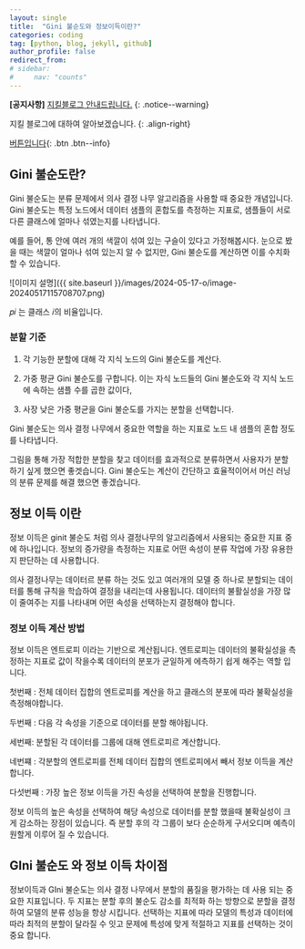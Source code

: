 ```yaml
---
layout: single
title:  "Gini 불순도와 정보이득이란?"
categories: coding
tag: [python, blog, jekyll, github]
author_profile: false
redirect_from:
# sidebar:
#     nav: "counts"
---
```


**[공지사항]** [지킬블로그 안내드립니다.](https://mmistakes.github.io/minimal-mistakes/docs/quick-start-guide/)
{: .notice--warning}

지킬 블로그에 대하여 알아보겠습니다.
{: .align-right}   
<!-- 오른쪽정렬 -->
[버튼입니다](https://google.com){: .btn .btn--info}

## Gini 불순도란?

Gini 불순도는 분류 문제에서 의사 결정 나무 알고리즘을 사용할 때 중요한 개념입니다. Gini 불순도는 특정 노드에서 데이터 샘플의 혼합도를 측정하는 지표로, 샘플들이 서로 다른 클래스에 얼마나 섞였는지를 나타냅니다.  

예를 들어, 통 안에 여러 개의 색깔이 섞여 있는 구슬이 있다고 가정해봅시다. 눈으로 봤을 때는 색깔이 얼마나 섞여 있는지 알 수 없지만, Gini 불순도를 계산하면 이를 수치화할 수 있습니다.

![이미지 설명]({{ site.baseurl }}/images/2024-05-17-o/image-20240517115708707.png)

𝑝𝑖 는 클래스 𝑖의 비율입니다.



### 분할 기준

1. 각 기능한 분할에 대해 각 지식 노드의 Gini 불순도를 계산다.

2. 가중 평균 Gini 불순도를 구합니다. 이는 자식 노드들의 Gini 불순도와 각 지식 노드에 속하는 샘플 수를 곱한 값이다,


3. 사장 낮은 가중 평균을 Gini 불순도를 가지는 분할을 선택합니다. 

Gini 불순도는 의사 결정 나무에서 중요한 역할을 하는 지표로 노드 내 샘플의 혼합 정도를 나타냅니다. 

 그림을  통해 가장 적합한 분할을 찾고  데이터를 효과적으로 분류하면서 사용자가 분할 하기 싶게 했으면 좋겟습니다. Gini 불순도는 계산이 간단하고 효율적이어서 머신 러닝의 분류 문제를 해결 했으면 좋겠습니다.



## 정보 이득 이란

정보 이득은 ginit 불순도 처럼 의사 결정나무의 알고리즘에서 사용되는 중요한 지표 중에 하나입니다. 정보의 증가량을 측정하는 지표로 어떤 속성이 분류 작업에 가장 유용한지 판단하는 데 사용합니다.

의사 결정나무는 데이터르 분류 하는 것도 있고 여러개의 모델 중 하나로 분할되는 데이터를 통해 규칙을 학습하여 결정을 내리는데 사용됩니다. 데이터의 불활실성을 가장 많이 줄여주는 지를 나타내며 어떤 속성을 선택하는지 결정해야 합니다.



### 정보 이득 계산 방법

정보 이득은 엔트로피 이라는 기반으로 계산됩니다. 엔트로피는 데이터의 불확실성을 측정하는 지표로 값이 작을수록 데이터의 분포가 균일하게 에측하기 쉽게 해주는 역할 입니다.

첫번째 : 전체 데이터 집합의 엔트로피를 계산을 하고 클래스의 분포에 따라 불확실성을 측정해야합니다.

두번째 : 다음 각 속성을 기준으로 데이터를 분할 해야됩니다.

세번째: 분할된 각 데이터를 그룹에 대해 엔트로피르 계산합니다.

네번쨰 : 각분할의 엔트로피를 전체 데이터 집합의 엔트로피에서 빼서 정보 이득을 계산합니다.

다섯번째 : 가장 높은 정보 이득을 가진 속성을 선택하여 분할을 진행합니다.

정보 이득의 높은 속성을 선택하여 해당 속성으로 데이터를 분할 했을때 불확실성이 크게 감소하는 장점이 있습니다. 즉 분할 후의 각 그룹이 보다 순순하게 구서오디며 예측이 원할게 이루어 질 수 있습니다.



## GIni 불순도 와 정보 이득 차이점

정보이득과 GIni 불순도는 의사 결정 나무에서 분할의 품질을 평가하는 데 사용 되는 중요한 지표입니다. 두 지표는 분할 후의 불순도 감소를 최적화 하는 방향으로 분할을 결정하여 모델의 분류 성능을 항상 시킵니다. 선택하는 지표에 따라 모델의 특성과 데이터에 따라 최적의 분할이 달라질 수 잇고 문제에 특성에 맞게 적절하고 지표를 선택하는 것이 중요 합니다.
